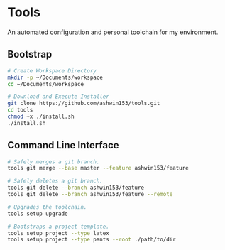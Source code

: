 # Tools
An automated configuration and personal toolchain for my environment.

## Bootstrap
```sh
# Create Workspace Directory
mkdir -p ~/Documents/workspace
cd ~/Documents/workspace

# Download and Execute Installer
git clone https://github.com/ashwin153/tools.git
cd tools
chmod +x ./install.sh
./install.sh
```

## Command Line Interface
```sh
# Safely merges a git branch.
tools git merge --base master --feature ashwin153/feature

# Safely deletes a git branch.
tools git delete --branch ashwin153/feature
tools git delete --branch ashwin153/feature --remote

# Upgrades the toolchain.
tools setup upgrade

# Bootstraps a project template.
tools setup project --type latex
tools setup project --type pants --root ./path/to/dir
```

